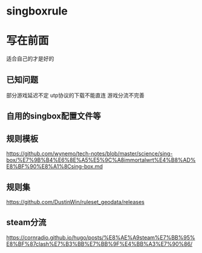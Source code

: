 # singboxrule
# 写在前面
适合自己的才是好的
## 已知问题
部分游戏延迟不定
utp协议的下载不能直连
游戏分流不完善

## 自用的singbox配置文件等
## 规则模板
https://github.com/wynemo/tech-notes/blob/master/science/sing-box/%E7%9B%B4%E6%8E%A5%E5%9C%A8immortalwrt%E4%B8%AD%E8%BF%90%E8%A1%8Csing-box.md
## 规则集
https://github.com/DustinWin/ruleset_geodata/releases
## steam分流
https://cornradio.github.io/hugo/posts/%E8%AE%A9steam%E7%BB%95%E8%BF%87clash%E7%B3%BB%E7%BB%9F%E4%BB%A3%E7%90%86/
